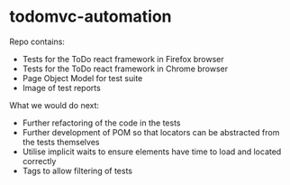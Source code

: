 # todomvc-automation

Repo contains:
- Tests for the ToDo react framework in Firefox browser
- Tests for the ToDo react framework in Chrome browser
- Page Object Model for test suite
- Image of test reports

What we would do next:

- Further refactoring of the code in the tests
- Further development of POM so that locators can be abstracted from the tests themselves 
- Utilise implicit waits to ensure elements have time to load and located correctly 
- Tags to allow filtering of tests
